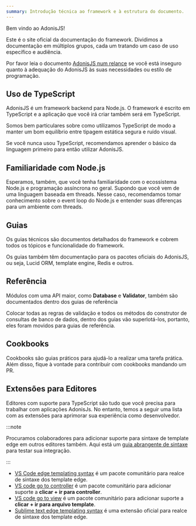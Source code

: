 ```yaml
---
summary: Introdução técnica ao framework e à estrutura do documento.
---
```


Bem vindo ao AdonisJS!

Este é o site oficial da documentação do framework. Dividimos a documentação em múltiplos grupos, cada um tratando um caso de uso específico e audiência.

Por favor leia o documento [AdonisJS num relance](https://adonisjs.com/adonisjs-at-a-glance) se você está inseguro quanto à adequação do AdonisJS às suas necessidades ou estilo de programação.

## Uso de TypeScript

AdonisJS é um framework backend para Node.js. O framework é escrito em TypeScript e a aplicação que você irá criar também será em TypeScript.

Somos bem particulares sobre como utilizamos TypeScript de modo a  manter um bom equilíbrio entre tipagem estática segura e ruído visual.

Se você nunca usou TypeScript, recomendamos aprender o básico da linguagem primeiro para então utilizar AdonisJS.

## Familiaridade com Node.js 

Esperamos, também, que você tenha familiaridade com o ecossistema Node.js e programação assíncrona no geral. Supondo que você vem de uma linguagem baseada em threads. Nesse caso, recomendamos tomar conhecimento sobre o event loop do Node.js e entender suas diferenças para um ambiente com threads.

## Guias

Os guias técnicos são documentos detalhados do framework e cobrem
todos os tópicos e funcionalidade do framework.

Os guias também têm documentação para os pacotes oficiais do AdonisJS, ou seja, Lucid ORM, template engine, Redis e outros.

## Referência

Módulos com uma API maior, como **Database** e **Validator**, também são documentados dentro dos guias de referência

Colocar todas as regras de validação e todos os métodos do construtor de consultas de banco de dados, dentro dos guias vão superlotá-los, portanto, eles foram movidos para guias de referência.

## Cookbooks

Cookbooks são guias práticos para ajudá-lo a realizar uma tarefa prática. Além disso, fique à vontade para contribuir com cookbooks mandando um PR.

## Extensões para Editores

Editores com suporte para TypeScript são tudo que você precisa para trabalhar com aplicações AdonisJs. No entanto, temos a seguir uma lista com as extensões para aprimorar sua experiência como desenvolvedor.

:::note

Procuramos colaboradores para adicionar suporte para sintaxe de template edge em outros editores também. Aqui está um 
[guia abrangente de sintaxe](https://github.com/edge-js/syntax) para testar sua integração.

:::

- [VS Code edge templating syntax](https://marketplace.visualstudio.com/items?itemName=luongnd.edge) é um pacote comunitário para realce de sintaxe dos template edge.
- [VS code go to controller](https://marketplace.visualstudio.com/items?itemName=stef-k.adonis-js-goto-controller) é um pacote comunitário para adicionar suporte a **clicar + ir para controller**.
- [VS code go to view](https://marketplace.visualstudio.com/items?itemName=stef-k.adonis-js-goto-view) é um pacote comunitário para adicionar suporte a **clicar + ir para arquivo template**.
- [Sublime text edge templating syntax](https://github.com/edge-js/edge-sublime) é uma extensão oficial para realce de sintaxe dos template edge.
